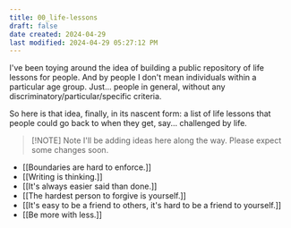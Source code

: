 ```yaml
---
title: 00_life-lessons
draft: false
date created: 2024-04-29
last modified: 2024-04-29 05:27:12 PM
---
```


I've been toying around the idea of building a public repository of life lessons for people. And by people I don't mean individuals within a particular age group. Just... people in general, without any discriminatory/particular/specific criteria. 

So here is that idea, finally, in its nascent form: a list of life lessons that people could go back to when they get, say... challenged by life.


> [!NOTE] Note
> I'll be adding ideas here along the way. Please expect some changes soon.

- [[Boundaries are hard to enforce.]]
- [[Writing is thinking.]]
- [[It's always easier said than done.]]
- [[The hardest person to forgive is yourself.]]
- [[It's easy to be a friend to others, it's hard to be a friend to yourself.]]
- [[Be more with less.]]